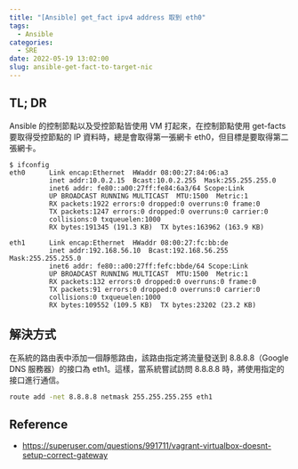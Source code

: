 ```yaml
---
title: "[Ansible] get_fact ipv4 address 取到 eth0"
tags:
  - Ansible
categories:
  - SRE
date: 2022-05-19 13:02:00
slug: ansible-get-fact-to-target-nic
---
```


## TL; DR

Ansible 的控制節點以及受控節點皆使用 VM 打起來，在控制節點使用 get-facts 要取得受控節點的 IP 資料時，總是會取得第一張網卡 eth0，但目標是要取得第二張網卡。

<!--more-->

```
$ ifconfig
eth0      Link encap:Ethernet  HWaddr 08:00:27:84:06:a3
          inet addr:10.0.2.15  Bcast:10.0.2.255  Mask:255.255.255.0
          inet6 addr: fe80::a00:27ff:fe84:6a3/64 Scope:Link
          UP BROADCAST RUNNING MULTICAST  MTU:1500  Metric:1
          RX packets:1922 errors:0 dropped:0 overruns:0 frame:0
          TX packets:1247 errors:0 dropped:0 overruns:0 carrier:0
          collisions:0 txqueuelen:1000
          RX bytes:191345 (191.3 KB)  TX bytes:163962 (163.9 KB)

eth1      Link encap:Ethernet  HWaddr 08:00:27:fc:bb:de
          inet addr:192.168.56.10  Bcast:192.168.56.255  Mask:255.255.255.0
          inet6 addr: fe80::a00:27ff:fefc:bbde/64 Scope:Link
          UP BROADCAST RUNNING MULTICAST  MTU:1500  Metric:1
          RX packets:132 errors:0 dropped:0 overruns:0 frame:0
          TX packets:91 errors:0 dropped:0 overruns:0 carrier:0
          collisions:0 txqueuelen:1000
          RX bytes:109552 (109.5 KB)  TX bytes:23202 (23.2 KB)
```

## 解決方式

在系統的路由表中添加一個靜態路由，該路由指定將流量發送到 8.8.8.8（Google DNS 服務器）的接口為 eth1。這樣，當系統嘗試訪問 8.8.8.8 時，將使用指定的接口進行通信。

```sh
route add -net 8.8.8.8 netmask 255.255.255.255 eth1
```

## Reference

- https://superuser.com/questions/991711/vagrant-virtualbox-doesnt-setup-correct-gateway

